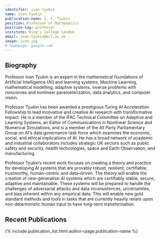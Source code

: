 ```yaml
---
identifier: ivan-tyukin
name: Ivan Tyukin
publication-name: I. Y. Tyukin
position: Professor of Mathematics
position-tag: professor
institute: King's College London
email: ivan.tyukin@kcl.ac.uk
image: ivan.jpg
# homepage: google.com
---
```


## Biography



Professor Ivan Tyukin is an expert in the mathematical foundations of Artificial Intelligence (AI) and learning systems, Machine Learning, mathematical modelling, adaptive systems, inverse problems with nonconvex and nonlinear parameterization, data analytics, and computer vision.

Professor Tyukin has been awarded a prestigious Turing AI Acceleration Fellowship to lead innovative and creative AI research with transformative impact. He is a member of the IFAC Technical Committee on Adaptive and Learning Systems, an Editor of Communications in Nonlinear Science and Numerical Simulations, and is a member of the All Party Parliamentary Group on AI's data governance task force which examines the economic, social, and ethical implications of AI. He has a broad network of academic and industrial collaborators includes strategic UK sectors such as public safety and security, health technologies, space and Earth Observation, and manufacturing.

Professor Tyukin’s recent work focuses on creating a theory and practice for developing AI systems that are provably robust, resilient, certifiable, trustworthy, human-centric and data-driven. The theory will enable the creation of new-generation AI systems which are certifiably stable, secure, adaptive and maintainable. These systems will be prepared to handle the challenges of adversarial attacks and data inconsistences, uncertainties, and bias inherent within any empirical data. This will enable new gold standard methods and tools in tasks that are currently heavily reliant upon non-deterministic human input to have long-term transformation.



## Recent Publications
{% include publication_list.html author=page.publication-name %}


